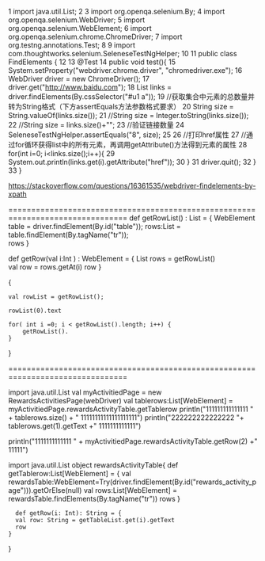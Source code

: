 1 import java.util.List;
 2 
 3 import org.openqa.selenium.By;
 4 import org.openqa.selenium.WebDriver;
 5 import org.openqa.selenium.WebElement;
 6 import org.openqa.selenium.chrome.ChromeDriver;
 7 import org.testng.annotations.Test;
 8 
 9 import com.thoughtworks.selenium.SeleneseTestNgHelper;
10 
11 public class FindElements {
12 
13 @Test
14 public void test(){
15 System.setProperty("webdriver.chrome.driver", "chromedriver.exe");
16 WebDriver driver = new ChromeDriver();
17 driver.get("http://www.baidu.com");
18 List<WebElement> links = driver.findElements(By.cssSelector("#u1 a"));
19 //获取集合中元素的总数量并转为String格式（下方assertEquals方法参数格式要求）
20 String size = String.valueOf(links.size());
21 //String size = Integer.toString(links.size());
22 //String size = links.size()+"";
23 //验证链接数量
24 SeleneseTestNgHelper.assertEquals("8", size);
25 
26 //打印href属性
27 //通过for循环获得list中的所有元素，再调用getAttribute()方法得到元素的属性
28 for(int i=0; i<links.size();i++){
29 System.out.println(links.get(i).getAttribute("href"));
30 }
31 driver.quit();
32 }
33 }

https://stackoverflow.com/questions/16361535/webdriver-findelements-by-xpath




================================================================================
def getRowList() : List = {
	WebElement table = driver.findElement(By.id("table")); 
	rows:List  = table.findElement(By.tagName("tr"));  
	rows
}


def getRow(val i:Int ) : WebElement = {
	List<WebElement> rows = getRowList()  
	val row = rows.getAt(i)
	row
}



{

	val rowList = getRowList();
	
	rowList(0).text
	
	for( int i =0; i < getRowList().length; i++) {
		getRowList().
	}
	
}






================================================================================

import java.util.List
val myActivitiedPage = new RewardsActivitiesPage(webDriver)
val tablerows:List[WebElement] = myActivitiedPage.rewardsActivityTable.getTablerow
println("111111111111111 " + tablerows.size() + " 11111111111111111111")
println("222222222222222 "+ tablerows.get(1).getText +" 1111111111111")



println("1111111111111  " + myActivitiedPage.rewardsActivityTable.getRow(2) +" 11111")




import java.util.List
  object rewardsActivityTable{
      def getTablerow:List[WebElement] = {
        val rewardsTable:WebElement=Try(driver.findElement(By.id("rewards_activity_page"))).getOrElse(null)
        val rows:List[WebElement] = rewardsTable.findElements(By.tagName("tr"))
        rows
      }
      
      def getRow(i: Int): String = {
      val row: String = getTableList.get(i).getText
      row
    }

  }

